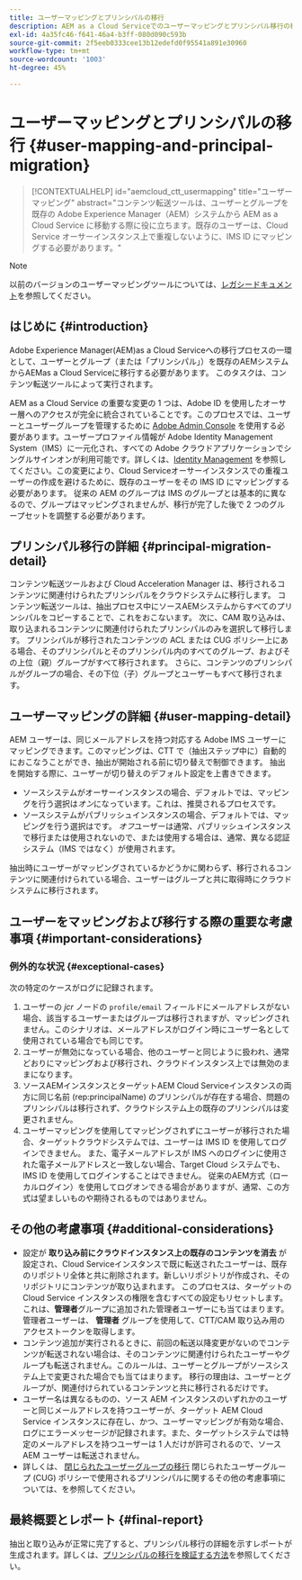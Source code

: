 ```yaml
---
title: ユーザーマッピングとプリンシパルの移行
description: AEM as a Cloud Serviceでのユーザーマッピングとプリンシパル移行の概要です。
exl-id: 4a35fc46-f641-46a4-b3ff-080d090c593b
source-git-commit: 2f5eeb0333cee13b12edefd0f95541a891e30960
workflow-type: tm+mt
source-wordcount: '1003'
ht-degree: 45%

---
```


# ユーザーマッピングとプリンシパルの移行 {#user-mapping-and-principal-migration}

>[!CONTEXTUALHELP]
>id="aemcloud_ctt_usermapping"
>title="ユーザーマッピング"
>abstract="コンテンツ転送ツールは、ユーザーとグループを既存の Adobe Experience Manager（AEM）システムから AEM as a Cloud Service に移動する際に役に立ちます。既存のユーザーは、Cloud Service オーサーインスタンス上で重複しないように、IMS ID にマッピングする必要があります。"

>[!NOTE]
>以前のバージョンのユーザーマッピングツールについては、[レガシードキュメント](/help/journey-migration/content-transfer-tool/user-mapping-tool-legacy/considerations-user-mapping-tool-legacy.md)を参照してください。

## はじめに {#introduction}

Adobe Experience Manager(AEM)as a Cloud Serviceへの移行プロセスの一環として、ユーザーとグループ（または「プリンシパル」）を既存のAEMシステムからAEMas a Cloud Serviceに移行する必要があります。 このタスクは、コンテンツ転送ツールによって実行されます。

AEM as a Cloud Service の重要な変更の 1 つは、Adobe ID を使用したオーサー層へのアクセスが完全に統合されていることです。このプロセスでは、ユーザーとユーザーグループを管理するために [Adobe Admin Console](https://helpx.adobe.com/jp/enterprise/using/admin-console.html) を使用する必要があります。ユーザープロファイル情報が Adobe Identity Management System（IMS）に一元化され、すべての Adobe クラウドアプリケーションでシングルサインオンが利用可能です。詳しくは、[Identity Management](https://experienceleague.adobe.com/docs/experience-manager-cloud-service/content/overview/what-is-new-and-different.html?lang=ja#identity-management) を参照してください。この変更により、Cloud Serviceオーサーインスタンスでの重複ユーザーの作成を避けるために、既存のユーザーをその IMS ID にマッピングする必要があります。 従来の AEM のグループは IMS のグループとは基本的に異なるので、グループはマッピングされませんが、移行が完了した後で 2 つのグループセットを調整する必要があります。

## プリンシパル移行の詳細 {#principal-migration-detail}

コンテンツ転送ツールおよび Cloud Acceleration Manager は、移行されるコンテンツに関連付けられたプリンシパルをクラウドシステムに移行します。  コンテンツ転送ツールは、抽出プロセス中にソースAEMシステムからすべてのプリンシパルをコピーすることで、これをおこないます。  次に、CAM 取り込みは、取り込まれるコンテンツに関連付けられたプリンシパルのみを選択して移行します。 プリンシパルが移行されたコンテンツの ACL または CUG ポリシー上にある場合、そのプリンシパルとそのプリンシパル内のすべてのグループ、およびその上位（親）グループがすべて移行されます。 さらに、コンテンツのプリンシパルがグループの場合、その下位（子）グループとユーザーもすべて移行されます。

## ユーザーマッピングの詳細 {#user-mapping-detail}

AEM ユーザーは、同じメールアドレスを持つ対応する Adobe IMS ユーザーにマッピングできます。このマッピングは、CTT で（抽出ステップ中に）自動的におこなうことができ、抽出が開始される前に切り替えで制御できます。 抽出を開始する際に、ユーザーが切り替えのデフォルト設定を上書きできます。

* ソースシステムがオーサーインスタンスの場合、デフォルトでは、マッピングを行う選択は&#x200B;_オン_&#x200B;になっています。これは、推奨されるプロセスです。
* ソースシステムがパブリッシュインスタンスの場合、デフォルトでは、マッピングを行う選択はです。 _オフ_&#x200B;ユーザーは通常、パブリッシュインスタンスで移行または使用されないので、または使用する場合は、通常、異なる認証システム（IMS ではなく）が使用されます。

抽出時にユーザーがマッピングされているかどうかに関わらず、移行されるコンテンツに関連付けられている場合、ユーザーはグループと共に取得時にクラウドシステムに移行されます。

## ユーザーをマッピングおよび移行する際の重要な考慮事項 {#important-considerations}

### 例外的な状況 {#exceptional-cases}

次の特定のケースがログに記録されます。

1. ユーザーの *jcr* ノードの `profile/email` フィールドにメールアドレスがない場合、該当するユーザーまたはグループは移行されますが、マッピングされません。このシナリオは、メールアドレスがログイン時にユーザー名として使用されている場合でも同じです。
2. ユーザーが無効になっている場合、他のユーザーと同じように扱われ、通常どおりにマッピングおよび移行され、クラウドインスタンス上では無効のままになります。
3. ソースAEMインスタンスとターゲットAEM Cloud Serviceインスタンスの両方に同じ名前 (rep:principalName) のプリンシパルが存在する場合、問題のプリンシパルは移行されず、クラウドシステム上の既存のプリンシパルは変更されません。
4. ユーザーマッピングを使用してマッピングされずにユーザーが移行された場合、ターゲットクラウドシステムでは、ユーザーは IMS ID を使用してログインできません。 また、電子メールアドレスが IMS へのログインに使用された電子メールアドレスと一致しない場合、Target Cloud システムでも、IMS ID を使用してログインすることはできません。 従来のAEM方式（ローカルログイン）を使用してログオンできる場合がありますが、通常、この方式は望ましいものや期待されるものではありません。

## その他の考慮事項 {#additional-considerations}

* 設定が **取り込み前にクラウドインスタンス上の既存のコンテンツを消去** が設定され、Cloud Serviceインスタンスで既に転送されたユーザーは、既存のリポジトリ全体と共に削除されます。新しいリポジトリが作成され、そのリポジトリにコンテンツが取り込まれます。 このプロセスは、ターゲットの Cloud Service インスタンスの権限を含むすべての設定もリセットします。これは、**管理者**&#x200B;グループに追加された管理者ユーザーにも当てはまります。管理者ユーザーは、 **管理者** グループを使用して、CTT/CAM 取り込み用のアクセストークンを取得します。
* コンテンツ追加が実行されるときに、前回の転送以降変更がないのでコンテンツが転送されない場合は、そのコンテンツに関連付けられたユーザーやグループも転送されません。このルールは、ユーザーとグループがソースシステム上で変更された場合でも当てはまります。 移行の理由は、ユーザーとグループが、関連付けられているコンテンツと共に移行されるだけです。
* ユーザー名は異なるものの、ソース AEM インスタンスのいずれかのユーザーと同じメールアドレスを持つユーザーが、ターゲット AEM Cloud Service インスタンスに存在し、かつ、ユーザーマッピングが有効な場合、ログにエラーメッセージが記録されます。また、ターゲットシステムでは特定のメールアドレスを持つユーザーは 1 人だけが許可されるので、ソース AEM ユーザーは転送されません。
* 詳しくは、 [閉じられたユーザーグループの移行](/help/journey-migration/content-transfer-tool/using-content-transfer-tool/closed-user-groups-migration.md) 閉じられたユーザーグループ (CUG) ポリシーで使用されるプリンシパルに関するその他の考慮事項については、を参照してください。

## 最終概要とレポート {#final-report}

抽出と取り込みが正常に完了すると、プリンシパル移行の詳細を示すレポートが生成されます。詳しくは、[プリンシパルの移行を検証する方法](/help/journey-migration/content-transfer-tool/using-content-transfer-tool/validating-content-transfers.md#how-to-validate-principal-migration)を参照してください。
